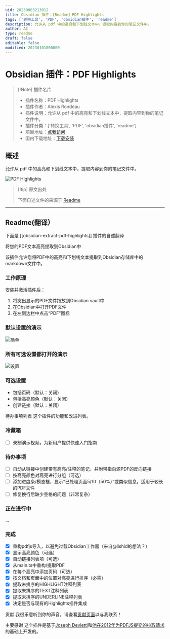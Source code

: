 ```yaml
---
uid: 20230803213012
title: Obsidian 插件：【Readme】PDF Highlights
tags: ['转换工具', 'PDF', 'obsidian插件', 'readme']
description: 允许从 pdf 中的高亮和下划线文本中，提取内容到你的笔记文件中。
author: AI
type: readme
draft: false
editable: false
modified: 20230101000000
---
```


# Obsidian 插件：PDF Highlights

> [!Note] 插件名片
> - 插件名称：PDF Highlights
> - 插件作者：Alexis Rondeau
> - 插件说明：允许从 pdf 中的高亮和下划线文本中，提取内容到你的笔记文件中。
> - 插件分类：['转换工具', 'PDF', 'obsidian插件', 'readme']
> - 项目地址：[点我访问](https://github.com/akaalias/obsidian-extract-pdf-highlights)
> - 国内下载地址：[下载安装](https://pkmer.cn/products/plugin/pluginMarket/?obsidian-extract-pdf-highlights)

## 概述

允许从 pdf 中的高亮和下划线文本中，提取内容到你的笔记文件中。

![PDF Highlights](https://cdn.pkmer.cn/covers/obsidian-extract-pdf-highlights.png!pkmer)

> [!tip] 原文出处
> 
>下面自述文件的来源于 [Readme](https://ghproxy.net/https://raw.githubusercontent.com/akaalias/obsidian-extract-pdf-highlights/master/README.md)
> 

---

## Readme(翻译）

下面是 [[obsidian-extract-pdf-highlights]] 插件的自述翻译



将您的PDF文本高亮提取到Obsidian中

该插件允许您将PDF中的高亮和下划线文本提取到Obsidian存储库中的markdown文件中。

### 工作原理

安装并激活插件后：

1. 将突出显示的PDF文件拖放到Obsidian vault中
2. 在Obsidian中打开PDF文件
3. 在左侧边栏中点击“PDF”图标

### 默认设置的演示
![简单](https://github.com/akaalias/obsidian-extract-pdf-highlights/blob/main/simple.gif?raw=true)

### 所有可选设置都打开的演示
![设置](https://github.com/akaalias/obsidian-extract-pdf-highlights/blob/main/settings.gif?raw=true)

### 可选设置

- 包括页码（默认：关闭）
- 包括高亮颜色（默认：关闭）
- 创建链接（默认：关闭）

待办事项列表
这个插件的功能和改进列表。

### 冷藏箱
- [ ] 录制演示视频，为新用户提供快速入门指南

### 待办事项
- [ ] 自动从链接中创建带有高亮/注释的笔记，并附带指向源PDF的反向链接
- [ ] 按高亮颜色对高亮进行分组（可选）
- [ ] 添加进度条/模态框，显示“已处理页面5/10（50%）”或类似信息，适用于较长的PDF文件
- [ ] 修复换行后缺少空格的问题（非常复杂）

### 正在进行中
...

### 完成
- [x] 重构pdfjs导入，以避免过载Obsidian工作器（来自@lishid的想法？）
- [x] 显示高亮颜色（可选）
- [x] 自动链接列表项（可选）
- [x] 从main.ts中重构/提取PDF
- [x] 在每个高亮中添加页码（可选）
- [x] 按文档和页面中的位置对高亮进行排序（必需）
- [x] 提取未排序的HIGHLIGHT注释列表
- [x] 提取未排序的TEXT注释列表
- [x] 提取未排序的UNDERLINE注释列表
- [x] 决定是否与现有的Highlights插件集成

贡献
我很乐意听到你的声音，请查看[贡献页面](CONTRIBUTING.md)以与我联系！

主要感谢
这个插件是基于[Joseph Devietti](https://github.com/devietti/)和[他在2012年为PDFJS提交的拉取请求](https://github.com/devietti/pdf.js/commit/9116f2cddddd5327d84167a98d92c0de42de94fd)的基础上开发的。



